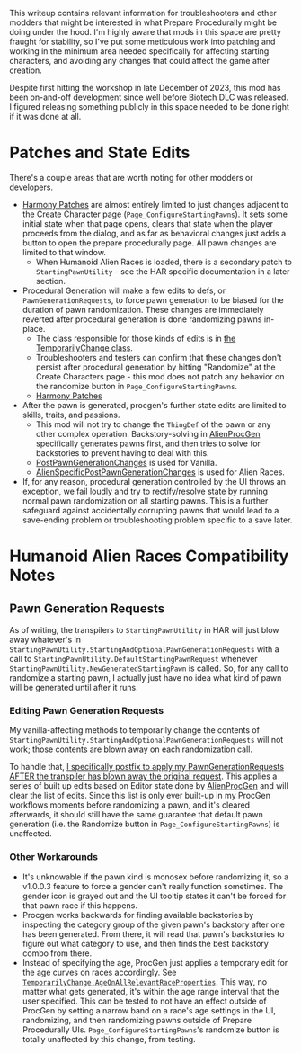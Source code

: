 This writeup contains relevant information for troubleshooters and other modders that might be interested in what Prepare Procedurally might be doing under the hood. I'm highly aware that mods in this space are pretty fraught for stability, so I've put some meticulous work into patching and working in the minimum area needed specifically for affecting starting characters, and avoiding any changes that could affect the game after creation.

Despite first hitting the workshop in late December of 2023, this mod has been on-and-off development since well before Biotech DLC was released. I figured releasing something publicly in this space needed to be done right if it was done at all.

# Patches and State Edits

There's a couple areas that are worth noting for other modders or developers.
* [Harmony Patches](../src/Necrofancy.PrepareProcedurally/HarmonyPatches.cs) are almost entirely limited to just changes adjacent to the Create Character page (`Page_ConfigureStartingPawns`). It sets some initial state when that page opens, clears that state when the player proceeds from the dialog, and as far as behavioral changes just adds a button to open the prepare procedurally page. All pawn changes are limited to that window.
    * When Humanoid Alien Races is loaded, there is a secondary patch to `StartingPawnUtility` - see the HAR specific documentation in a later section.
* Procedural Generation will make a few edits to defs, or `PawnGenerationRequests`, to force pawn generation to be biased for the duration of pawn randomization. These changes are immediately reverted after procedural generation is done randomizing pawns in-place.
    * The class responsible for those kinds of edits is in [the TemporarilyChange class](../src/Necrofancy.PrepareProcedurally/Solving/StateEdits/TemporarilyChange.cs). 
    * Troubleshooters and testers can confirm that these changes don't persist after procedural generation by hitting "Randomize" at the Create Characters page - this mod does not patch any behavior on the randomize button in `Page_ConfigureStartingPawns`.
    * [Harmony Patches](../src/Necrofancy.PrepareProcedurally/HarmonyPatches.cs)
* After the pawn is generated, procgen's further state edits are limited to skills, traits, and passions. 
    * This mod will not try to change the `ThingDef` of the pawn or any other complex operation. Backstory-solving in [AlienProcGen](../src/Necrofancy.PrepareProcedurally.HumanoidAlienRaces/Solving/AlienProcGen.cs) specifically generates pawns first, and then tries to solve for backstories to prevent having to deal with this.
    * [PostPawnGenerationChanges](../src/Necrofancy.PrepareProcedurally/Solving/StateEdits/PostPawnGenerationChanges.cs) is used for Vanilla.
    * [AlienSpecificPostPawnGenerationChanges](../src/Necrofancy.PrepareProcedurally.HumanoidAlienRaces/Solving/AlienSpecificPostPawnGenerationChanges.cs) is used for Alien Races.
* If, for any reason, procedural generation controlled by the UI throws an exception, we fail loudly and try to rectify/resolve state by running normal pawn randomization on all starting pawns. This is a further safeguard against accidentally corrupting pawns that would lead to a save-ending problem or troubleshooting problem specific to a save later.

# Humanoid Alien Races Compatibility Notes

## Pawn Generation Requests

As of writing, the transpilers to `StartingPawnUtility` in HAR will just blow away whatever's in `StartingPawnUtility.StartingAndOptionalPawnGenerationRequests` with a call to `StartingPawnUtility.DefaultStartingPawnRequest` whenever `StartingPawnUtility.NewGeneratedStartingPawn` is called. So, for any call to randomize a starting pawn, I actually just have no idea what kind of pawn will be generated until after it runs.

### Editing Pawn Generation Requests

My vanilla-affecting methods to temporarily change the contents of `StartingPawnUtility.StartingAndOptionalPawnGenerationRequests` will not work; those contents are blown away on each randomization call.

To handle that, [I specifically postfix to apply my PawnGenerationRequests AFTER the transpiler has blown away the original request](../src/Necrofancy.PrepareProcedurally.HumanoidAlienRaces/HarmonyPatches.cs). This applies a series of built up edits based on Editor state done by [AlienProcGen](../src/Necrofancy.PrepareProcedurally.HumanoidAlienRaces/Solving/AlienProcGen.cs) and will clear the list of edits. Since this list is only ever built-up in my ProcGen workflows moments before randomizing a pawn, and it's cleared afterwards, it should still have the same guarantee that default pawn generation (i.e. the Randomize button in `Page_ConfigureStartingPawns`) is unaffected.

### Other Workarounds

* It's unknowable if the pawn kind is monosex before randomizing it, so a v1.0.0.3 feature to force a gender can't really function sometimes. The gender icon is grayed out and the UI tooltip states it can't be forced for that pawn race if this happens.
* Procgen works backwards for finding available backstories by inspecting the category group of the given pawn's backstory after one has been generated. From there, it will read that pawn's backstories to figure out what category to use, and then finds the best backstory combo from there.
* Instead of specifying the age, ProcGen just applies a temporary edit for the age curves on races accordingly. See [`TemporarilyChange.AgeOnAllRelevantRaceProperties`](../src/Necrofancy.PrepareProcedurally/Solving/StateEdits/TemporarilyChange.cs). This way, no matter what gets generated, it's within the age range interval that the user specified. This can be tested to not have an effect outside of ProcGen by setting a narrow band on a race's age settings in the UI, randomizing, and then randomizing pawns outside of Prepare Procedurally UIs. `Page_ConfigureStartingPawns`'s randomize button is totally unaffected by this change, from testing.